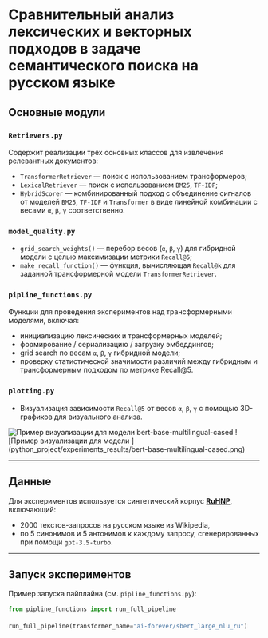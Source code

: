 # Сравнительный анализ лексических и векторных подходов в задаче семантического поиска на русском языке


## Основные модули

### `Retrievers.py`

Содержит реализации трёх основных классов для извлечения релевантных документов:
- `TransformerRetriever` — поиск с использованием трансформеров;
- `LexicalRetriever` — поиск с использованием `BM25`, `TF-IDF`;
- `HybridScorer` — комбинированный подход с объединение сигналов от моделей `BM25`, `TF-IDF` и `Transformer` в виде линейной комбинации с весами `α`, `β`, `γ` соответственно.

### `model_quality.py`

- `grid_search_weights()` — перебор весов (`α`, `β`, `γ`) для гибридной модели с целью максимизации метрики `Recall@5`;
- `make_recall_function()` — функция, вычисляющая `Recall@k` для заданной трансформерной модели `TransformerRetriever`.

### `pipline_functions.py`

Функции для проведения экспериментов над трансформерными моделями, включая:
- инициализацию лексических и трансформерных моделей;
- формирование / сериализацию / загрузку эмбеддингов;
- grid search по весам `α`, `β`, `γ` гибридной модели;
- проверку статистической значимости различий между гибридным и трансформерным подходом по метрике Recall@5. 

### `plotting.py`

- Визуализация зависимости `Recall@5` от весов `α`, `β`, `γ` с помощью 3D-графиков для визуального анализа.
<img src="https://github.com/BodBodBod/diploma/python_project/experiments_results/bert-base-multilingual-cased.png?raw=true" width="150" alt="Пример визуализации для модели bert-base-multilingual-cased">
![Пример визуализации для модели ](python_project/experiments_results/bert-base-multilingual-cased.png)

---

## Данные

Для экспериментов используется синтетический корпус [**RuHNP**](https://huggingface.co/datasets/deepvk/ru-HNP#ruhnp), включающий:
- 2000 текстов-запросов на русском языке из Wikipedia,
- по 5 синонимов и 5 антонимов к каждому запросу, сгенерированных при помощи `gpt-3.5-turbo`.

---

## Запуск экспериментов

Пример запуска пайплайна (см. `pipline_functions.py`):
```python
from pipline_functions import run_full_pipeline

run_full_pipeline(transformer_name="ai-forever/sbert_large_nlu_ru")
